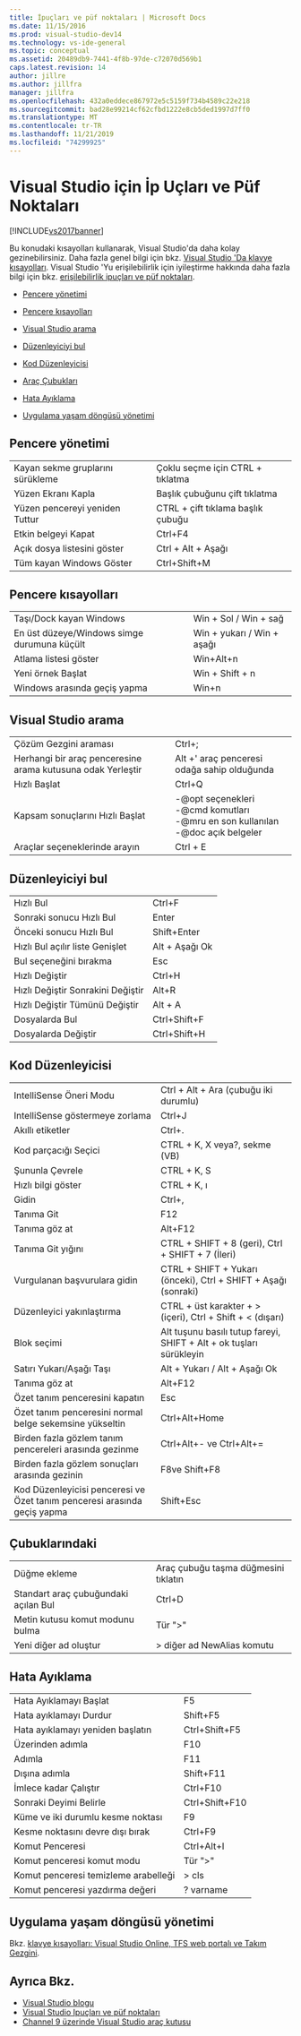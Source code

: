 ```yaml
---
title: İpuçları ve püf noktaları | Microsoft Docs
ms.date: 11/15/2016
ms.prod: visual-studio-dev14
ms.technology: vs-ide-general
ms.topic: conceptual
ms.assetid: 20489db9-7441-4f8b-97de-c72070d569b1
caps.latest.revision: 14
author: jillre
ms.author: jillfra
manager: jillfra
ms.openlocfilehash: 432a0eddece867972e5c5159f734b4589c22e218
ms.sourcegitcommit: bad28e99214cf62cfbd1222e8cb5ded1997d7ff0
ms.translationtype: MT
ms.contentlocale: tr-TR
ms.lasthandoff: 11/21/2019
ms.locfileid: "74299925"
---
```

# <a name="tips-and-tricks-for-visual-studio"></a>Visual Studio için İp Uçları ve Püf Noktaları

[!INCLUDE[vs2017banner](../includes/vs2017banner.md)]

Bu konudaki kısayolları kullanarak, Visual Studio'da daha kolay gezinebilirsiniz. Daha fazla genel bilgi için bkz. [Visual Studio 'Da klavye kısayolları](default-keyboard-shortcuts-in-visual-studio.md). Visual Studio 'Yu erişilebilirlik için iyileştirme hakkında daha fazla bilgi için bkz. [erişilebilirlik ipuçları ve püf noktaları](../ide/reference/accessibility-tips-and-tricks.md).

- [Pencere yönetimi](../ide/tips-and-tricks-for-visual-studio.md#BKMK_WindowMgmt)

- [Pencere kısayolları](../ide/tips-and-tricks-for-visual-studio.md#BKMK_WindowShortcuts)

- [Visual Studio arama](../ide/tips-and-tricks-for-visual-studio.md#BKMK_Search)

- [Düzenleyiciyi bul](../ide/tips-and-tricks-for-visual-studio.md#BKMK_EditorFind)

- [Kod Düzenleyicisi](../ide/tips-and-tricks-for-visual-studio.md#BKMK_CodeEditor)

- [Araç Çubukları](../ide/tips-and-tricks-for-visual-studio.md#BKMK_Toolbars)

- [Hata Ayıklama](../ide/tips-and-tricks-for-visual-studio.md#BKMK_Debugging)

- [Uygulama yaşam döngüsü yönetimi](../ide/tips-and-tricks-for-visual-studio.md#BKMK_ALM)

## <a name="BKMK_WindowMgmt"></a>Pencere yönetimi

|||
|-|-|
|Kayan sekme gruplarını sürükleme|Çoklu seçme için CTRL + tıklatma|
|Yüzen Ekranı Kapla|Başlık çubuğunu çift tıklatma|
|Yüzen pencereyi yeniden Tuttur|CTRL + çift tıklama başlık çubuğu|
|Etkin belgeyi Kapat|Ctrl+F4|
|Açık dosya listesini göster|Ctrl + Alt + Aşağı|
|Tüm kayan Windows Göster|Ctrl+Shift+M|

## <a name="BKMK_WindowShortcuts"></a>Pencere kısayolları

|||
|-|-|
|Taşı/Dock kayan Windows|Win + Sol / Win + sağ|
|En üst düzeye/Windows simge durumuna küçült|Win + yukarı / Win + aşağı|
|Atlama listesi göster|Win+Alt+n|
|Yeni örnek Başlat|Win + Shift + n|
|Windows arasında geçiş yapma|Win+n|

## <a name="BKMK_Search"></a>Visual Studio arama

|||
|-|-|
|Çözüm Gezgini araması|Ctrl+;|
|Herhangi bir araç penceresine arama kutusuna odak Yerleştir|Alt +' araç penceresi odağa sahip olduğunda|
|Hızlı Başlat|Ctrl+Q|
|Kapsam sonuçlarını Hızlı Başlat|-@opt seçenekleri<br />-@cmd komutları<br />-@mru en son kullanılan<br />-@doc açık belgeler|
|Araçlar seçeneklerinde arayın|Ctrl + E|

## <a name="BKMK_EditorFind"></a>Düzenleyiciyi bul

|||
|-|-|
|Hızlı Bul|Ctrl+F|
|Sonraki sonucu Hızlı Bul|Enter|
|Önceki sonucu Hızlı Bul|Shift+Enter|
|Hızlı Bul açılır liste Genişlet|Alt + Aşağı Ok|
|Bul seçeneğini bırakma|Esc|
|Hızlı Değiştir|Ctrl+H|
|Hızlı Değiştir Sonrakini Değiştir|Alt+R|
|Hızlı Değiştir Tümünü Değiştir|Alt + A|
|Dosyalarda Bul|Ctrl+Shift+F|
|Dosyalarda Değiştir|Ctrl+Shift+H|

## <a name="BKMK_CodeEditor"></a>Kod Düzenleyicisi

|||
|-|-|
|IntelliSense Öneri Modu|Ctrl + Alt + Ara (çubuğu iki durumlu)|
|IntelliSense göstermeye zorlama|Ctrl+J|
|Akıllı etiketler|Ctrl+.|
|Kod parçacığı Seçici|CTRL + K, X veya?, sekme (VB)|
|Şununla Çevrele|CTRL + K, S|
|Hızlı bilgi göster|CTRL + K, ı|
|Gidin|Ctrl+,|
|Tanıma Git|F12|
|Tanıma göz at|Alt+F12|
|Tanıma Git yığını|CTRL + SHIFT + 8 (geri), Ctrl + SHIFT + 7 (İleri)|
|Vurgulanan başvurulara gidin|CTRL + SHIFT + Yukarı (önceki), Ctrl + SHIFT + Aşağı (sonraki)|
|Düzenleyici yakınlaştırma|CTRL + üst karakter + > (içeri), Ctrl + Shift + < (dışarı)|
|Blok seçimi|Alt tuşunu basılı tutup fareyi, SHIFT + Alt + ok tuşları sürükleyin|
|Satırı Yukarı/Aşağı Taşı|Alt + Yukarı / Alt + Aşağı Ok|
|Tanıma göz at|Alt+F12|
|Özet tanım penceresini kapatın|Esc|
|Özet tanım penceresini normal belge sekemsine yükseltin|Ctrl+Alt+Home|
|Birden fazla gözlem tanım pencereleri arasında gezinme|Ctrl+Alt+- ve Ctrl+Alt+=|
|Birden fazla gözlem sonuçları arasında gezinin|F8ve Shift+F8|
|Kod Düzenleyicisi penceresi ve Özet tanım penceresi arasında geçiş yapma|Shift+Esc|

## <a name="BKMK_Toolbars"></a>Çubuklarındaki

|||
|-|-|
|Düğme ekleme|Araç çubuğu taşma düğmesini tıklatın|
|Standart araç çubuğundaki açılan Bul|Ctrl+D|
|Metin kutusu komut modunu bulma|Tür ">"|
|Yeni diğer ad oluştur|> diğer ad NewAlias komutu|

## <a name="BKMK_Debugging"></a> Hata Ayıklama

|||
|-|-|
|Hata Ayıklamayı Başlat|F5|
|Hata ayıklamayı Durdur|Shift+F5|
|Hata ayıklamayı yeniden başlatın|Ctrl+Shift+F5|
|Üzerinden adımla|F10|
|Adımla|F11|
|Dışına adımla|Shift+F11|
|İmlece kadar Çalıştır|Ctrl+F10|
|Sonraki Deyimi Belirle|Ctrl+Shift+F10|
|Küme ve iki durumlu kesme noktası|F9|
|Kesme noktasını devre dışı bırak|Ctrl+F9|
|Komut Penceresi|Ctrl+Alt+I|
|Komut penceresi komut modu|Tür ">"|
|Komut penceresi temizleme arabelleği|> cls|
|Komut penceresi yazdırma değeri|? varname|

## <a name="BKMK_ALM"></a>Uygulama yaşam döngüsü yönetimi

Bkz. [klavye kısayolları: Visual Studio Online, TFS web portalı ve Takım Gezgini](/azure/devops/project/navigation/keyboard-shortcuts?view=vsts).

## <a name="see-also"></a>Ayrıca Bkz.

- [Visual Studio blogu](https://devblogs.microsoft.com/visualstudio/)
- [Visual Studio Ipuçları ve püf noktaları](https://blogs.msdn.microsoft.com/zainnab/)
- [Channel 9 üzerinde Visual Studio araç kutusu](https://channel9.msdn.com/Shows/Visual-Studio-Toolbox)
